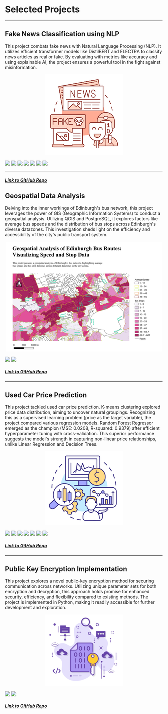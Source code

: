 # Selected Projects

---

## Fake News Classification using NLP

This project combats fake news with Natural Language Processing (NLP). It utilizes efficient transformer models like DistilBERT and ELECTRA to classify news articles as real or fake. By evaluating with metrics like accuracy and using explainable AI, the project ensures a powerful tool in the fight against misinformation.

<p align="center">
    <img src="Images/Fake%20News.png" alt="Fake News" width="250"/>
</p>

[![](https://img.shields.io/badge/Python-white?style=flat&logo=python&logoColor=%233776AB&link=python)](#) [![](https://img.shields.io/badge/pandas-white?style=flat&logo=pandas&logoColor=%23150458&link=pandas)](#) [![](https://img.shields.io/badge/scikitlearn-white?style=flat&logo=scikitlearn&logoColor=%23F7931E&link=scikitlearn)](#) [![](https://img.shields.io/badge/pytorch-white?style=flat&logo=pytorch&logoColor=%23EE4C2C&link=pytorch)](#) [![](https://img.shields.io/badge/huggingface-white?style=flat&logo=huggingface&logoColor=%23FFD21E&link=huggingface)](#) [![](https://img.shields.io/badge/jupyter-white?style=flat&logo=jupyter&logoColor=%23F37626&link=jupyter)](#) [![](https://img.shields.io/badge/googlecolab-white?style=flat&logo=googlecolab&logoColor=%23F9AB00&link=googlecolab)](#)

---

##### [Link to GitHub Repo](https://github.com/amruthapurnavadrevu/Fake-News-Classification)

## Geospatial Data Analysis

Delving into the inner workings of Edinburgh's bus network, this project leverages the power of GIS (Geographic Information Systems) to conduct a geospatial analysis. Utilizing QGIS and PostgreSQL, it explores factors like average bus speeds and the distribution of bus stops across Edinburgh's diverse datazones. This investigation sheds light on the efficiency and accessibility of the city's public transport system.

<p align="center">
    <img src="Images/Lothian%20Bus%20Visualisation.jpg" alt="Bus Network Visualization" width="500"/>
</p>

[![](https://img.shields.io/badge/qgis-white?style=flat&logo=qgis&logoColor=%23589632&link=qgis)](#) [![](https://img.shields.io/badge/postgresql-white?style=flat&logo=postgresql&logoColor=%234169E1&link=postgresql)](#) 

##### [Link to GitHub Repo](https://github.com/amruthapurnavadrevu/Geospatial-Data-Analysis)

---

## Used Car Price Prediction

This project tackled used car price prediction. K-means clustering explored price data distribution, aiming to uncover natural groupings. Recognizing this as a supervised learning problem (price as the target variable), the project compared various regression models. Random Forest Regressor emerged as the champion (MSE: 0.0208, R-squared: 0.9379) after efficient hyperparameter tuning with cross-validation. This superior performance suggests the model's strength in capturing non-linear price relationships, unlike Linear Regression and Decision Trees.

<p align="center">
    <img src="Images/CarPricePrediction.png" alt="Used Car Price Prediction" width="250"/>
</p>

[![](https://img.shields.io/badge/Python-white?style=flat&logo=python&logoColor=%233776AB&link=python)](#) [![](https://img.shields.io/badge/pandas-white?style=flat&logo=pandas&logoColor=%23150458&link=pandas)](#) [![](https://img.shields.io/badge/scikitlearn-white?style=flat&logo=scikitlearn&logoColor=%23F7931E&link=scikitlearn)](#) [![](https://img.shields.io/badge/numpy-white?style=flat&logo=numpy&logoColor=%23013243&link=numpy)](#) [![](https://img.shields.io/badge/bash-white?style=flat&logo=gnubash&logoColor=%234EAA25&link=gnubash)](#) [![](https://img.shields.io/badge/jupyter-white?style=flat&logo=jupyter&logoColor=%23F37626&link=jupyter)](#) [![](https://img.shields.io/badge/googlecolab-white?style=flat&logo=googlecolab&logoColor=%23F9AB00&link=googlecolab)](#)

##### [Link to GitHub Repo](https://github.com/amruthapurnavadrevu/Used-Car-Price-Prediction)

---

## Public Key Encryption Implementation

This project explores a novel public-key encryption method for securing communication across networks. Utilizing unique parameter sets for both encryption and decryption, this approach holds promise for enhanced security, efficiency, and flexibility compared to existing methods. The project is implemented in Python, making it readily accessible for further development and exploration.

<p align="center">
    <img src="Images/PublicKeyEncryption.png" alt="Public Key Encryption" width="250"/>
</p>

[![](https://img.shields.io/badge/Python-white?style=flat&logo=python&logoColor=%233776AB&link=python)](#) [![](https://img.shields.io/badge/jupyter-white?style=flat&logo=jupyter&logoColor=%23F37626&link=jupyter)](#)

##### [Link to GitHub Repo](https://github.com/amruthapurnavadrevu/Public-Key-Encryption-Implementation)



